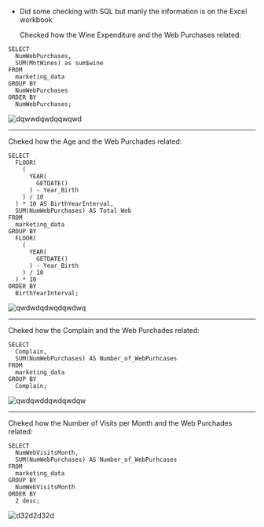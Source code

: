 
- Did some checking with SQL but manly the information is on the Excel workbook

  Checked how the Wine Expenditure and the Web Purchases related:

```
SELECT 
  NumWebPurchases, 
  SUM(MntWines) as sum$wine 
FROM 
  marketing_data 
GROUP BY 
  NumWebPurchases 
ORDER BY 
  NumWebPurchases;
```
![dqwwdqwdqqwqwd](https://github.com/mfernandezcean/Marketing_Campaign_Results/assets/105746149/f3bd291a-7079-416e-b787-b21d6a93f95e)

---

Cheked how the Age and the Web Purchades related:

```
SELECT 
  FLOOR(
    (
      YEAR(
        GETDATE()
      ) - Year_Birth
    ) / 10
  ) * 10 AS BirthYearInterval, 
  SUM(NumWebPurchases) AS Total_Web 
FROM 
  marketing_data 
GROUP BY 
  FLOOR(
    (
      YEAR(
        GETDATE()
      ) - Year_Birth
    ) / 10
  ) * 10 
ORDER BY 
  BirthYearInterval;

```

![qwdwdqdwqdqwdwq](https://github.com/mfernandezcean/Marketing_Campaign_Results/assets/105746149/3102ee94-232a-4e6c-a657-0dd314fbe98b)

---

Cheked how the Complain and the Web Purchades related:

```
SELECT 
  Complain, 
  SUM(NumWebPurchases) AS Number_of_WebPurhcases 
FROM 
  marketing_data 
GROUP BY 
  Complain;

```

![qwdqwddqwdqwdqw](https://github.com/mfernandezcean/Marketing_Campaign_Results/assets/105746149/cfc8da03-02f8-4f7d-8f5c-c6828f576c9b)

---

Cheked how the Number of Visits per Month and the Web Purchades related:

```
SELECT 
  NumWebVisitsMonth, 
  SUM(NumWebPurchases) AS Number_of_WebPurhcases 
FROM 
  marketing_data 
GROUP BY 
  NumWebVisitsMonth 
ORDER BY 
  2 desc;

```

![d32d2d32d](https://github.com/mfernandezcean/Marketing_Campaign_Results/assets/105746149/ebe61d9a-3b4a-4628-8364-1ac727207236)
